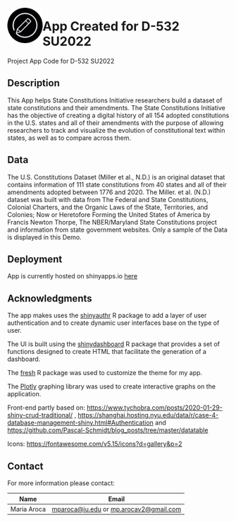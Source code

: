 <a href="url"><img src="/shinny_app/www/round_logo.png" align="left" height="80" width="80" ></a>

# App Created for D-532 SU2022
 Project App Code for D-532 SU2022

## Description
This App helps State Constitutions Initiative researchers build a dataset of state constitutions and their amendments. The State Constitutions Initiative has the objective of creating a digital history of all 154 adopted constitutions in the U.S. states and all of their amendments with the purpose of allowing researchers to track and visualize the evolution of constitutional text within states, as well as to compare across them.

## Data
The U.S. Constitutions Dataset (Miller et al., N.D.) is an original dataset that contains information of 111 state constitutions from 40 states and all of their amendments adopted between 1776 and 2020. The Miller. et al. (N.D.) dataset was built with data from The Federal and State Constitutions, Colonial Charters, and the Organic Laws of the State, Territories, and Colonies; Now or Heretofore Forming the United States of America by Francis Newton Thorpe, The NBER/Maryland State Constitutions project and information from state government websites. Only a sample of the Data is displayed in this Demo.

## Deployment

App is currently hosted on shinyapps.io [here](https://mariaaroca.shinyapps.io/demo_SCI/)

## Acknowledgments
The app makes uses the [shinyauthr](https://github.com/PaulC91/shinyauthr) R package to add a layer of user authentication and to create dynamic user interfaces base on the type of user.

The UI is built using the [shinydashboard](https://github.com/rstudio/shinydashboard) R package that provides a set of functions designed to create HTML that facilitate the generation of a dashboard.

The [fresh](https://github.com/dreamRs/fresh) R package was used to customize the theme for my app. 

The [Plotly](https://plotly.com/r/) graphing library was used to create interactive graphs on the application.

Front-end partly based on: https://www.tychobra.com/posts/2020-01-29-shiny-crud-traditional/ , https://shanghai.hosting.nyu.edu/data/r/case-4-database-management-shiny.html#Authentication and https://github.com/Pascal-Schmidt/blog_posts/tree/master/datatable 

Icons: https://fontawesome.com/v5.15/icons?d=gallery&p=2 

## Contact

For more information please contact:  

| Name            |            Email                       |
|-----------------|:--------------------------------------:|
| Maria Aroca     | mparoca@iu.edu or mp.arocav2@gmail.com |
